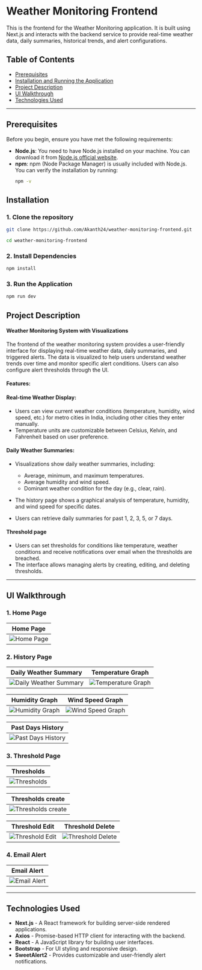 # Weather Monitoring Frontend

This is the frontend for the Weather Monitoring application. It is built using Next.js and interacts with the backend service to provide real-time weather data, daily summaries, historical trends, and alert configurations.

## Table of Contents
- [Prerequisites](#prerequisites)
- [Installation and Running the Application](#installation)
- [Project Description](#project-description)
- [UI Walkthrough](#ui-walkthrough)
- [Technologies Used](#technologies-used)

---

## Prerequisites

Before you begin, ensure you have met the following requirements:

- **Node.js**: You need to have Node.js installed on your machine. You can download it from [Node.js official website](https://nodejs.org/).
- **npm**: npm (Node Package Manager) is usually included with Node.js. You can verify the installation by running:
  ```bash
  npm -v
  ```

## Installation

### 1. Clone the repository
```bash
git clone https://github.com/Akanth24/weather-monitoring-frontend.git
```
```bash
cd weather-monitoring-frontend
```

### 2. Install Dependencies
```bash
npm install
```

### 3. Run the Application
```bash
npm run dev
```

## Project Description
#### Weather Monitoring System with Visualizations
The frontend of the weather monitoring system provides a user-friendly interface for displaying real-time weather data, daily summaries, and triggered alerts. The data is visualized to help users understand weather trends over time and monitor specific alert conditions. Users can also configure alert thresholds through the UI.

#### Features:

#### Real-time Weather Display:
- Users can view current weather conditions (temperature, humidity, wind speed, etc.) for metro cities in India, including other cities they enter manually.
- Temperature units are customizable between Celsius, Kelvin, and Fahrenheit based on user preference.

#### Daily Weather Summaries:
- Visualizations show daily weather summaries, including:
    - Average, minimum, and maximum temperatures.
    - Average humidity and wind speed.
    - Dominant weather condition for the day (e.g., clear, rain).

- The history page shows a graphical analysis of temperature, humidity, and wind speed for specific dates.

- Users can retrieve daily summaries for past 1, 2, 3, 5, or 7 days.

#### Threshold page
- Users can set thresholds for conditions like temperature, weather conditions and receive notifications over email when the thresholds are breached.
- The interface allows managing alerts by creating, editing, and deleting thresholds.

---

## UI Walkthrough

### 1. Home Page

| Home Page |
|-----------|
| ![Home Page](readme_images/homepage.png) |


### 2. History Page

| Daily Weather Summary | Temperature Graph |
|-----------------------|---------------------|
| ![Daily Weather Summary](readme_images/history_1.png) | ![Temperature Graph](readme_images/history_2.png) |

| Humidity Graph | Wind Speed Graph |
|----------|---------------|
| ![Humidity Graph](readme_images/history_3.png) | ![Wind Speed Graph](readme_images/history_4.png) |


| Past Days History |
|-----------|
| ![Past Days History](readme_images/history_5.png) |



### 3. Threshold Page

| Thresholds |
|-----------|
| ![Thresholds](readme_images/threshold.png) |

| Thresholds create |
|-----------|
| ![Thresholds create](readme_images/create_threshold.png) |

| Threshold Edit | Threshold Delete |
|---------------|-----------------|
| ![Threshold Edit](readme_images/edit_threshold.png) | ![Threshold Delete](readme_images/delete_threshold.png) |

### 4. Email Alert

| Email Alert |
|---------------------|
| ![Email Alert](readme_images/email.png) |

---

## Technologies Used

- **Next.js** - A React framework for building server-side rendered applications.
- **Axios** - Promise-based HTTP client for interacting with the backend.
- **React** - A JavaScript library for building user interfaces.
- **Bootstrap** - For UI styling and responsive design.
- **SweetAlert2** - Provides customizable and user-friendly alert notifications.
